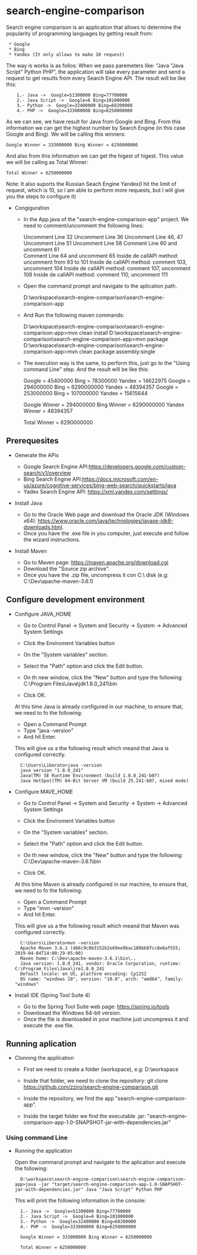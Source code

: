 # search-engine-comparison

Search engine comparison is an application that allows to determine the popularity of programming languages by getting result from:

	 * Google
	 * Bing
	 * Yandex (It only allows to make 10 request)

The way is works is as follos:
When we pass paremeters like: "Java "Java Script" Python PHP", the application will take every parameter and send a request to get results from every Search Engine API. The result will be like this:

		1.- Java ->  Google=51300000 Bing=77700000
		2.- Java Script ->  Google=6 Bing=101000000
		3.- Python ->  Google=32400000 Bing=68200000
		4.- PHP ->  Google=333000000 Bing=6250000000

As we can see, we have result for Java from Google and Bing. 
From this information we can get the highest number by Search Engine (in this case Google and Bing). We will be calling this winners:

	Google Winner = 333000000 Bing Winner = 6250000000

And also from this information we can get the higest of higest. This value we will be calling as Total Winner:

	Total Winner = 6250000000

Note: It also suports the Russian Seach Engine Yandex(I hit the limit of request, which is 10, so I am able to perform more requests, but I will give you the steps to configure it)
* Congiguration
	* In the App.java of the "search-engine-comparison-app" project. We need to comment/uncomment the following lines:
	
		Uncomment Line 32
		Uncomment Line 36
		Uncomment Line 46, 47
		Uncomment Line 51
		Uncomment Line 58
		Comment Line 60 and uncomment 61	
		Comment Line 64 and uncomment 65
		Inside de callAPI method: uncomment from 93 to 101
		Inside de callAPI method: comment 103, uncomment 104
		Inside de callAPI method: comment 107, uncomment 108
		Inside de callAPI method: comment 110, uncomment 111

	* Open the command prompt and navigate to the aplication path.

		D:\workspace\search-engine-comparison\search-engine-comparison-app

	* And Run the following maven commands:

		D:\workspace\search-engine-comparison\search-engine-comparison-app>mvn clean install
		D:\workspace\search-engine-comparison\search-engine-comparison-app>mvn package
		D:\workspace\search-engine-comparison\search-engine-comparison-app>mvn clean package assembly:single

	* The execution way is the same, to perform this, just go to the "Using command Line" step. And the result will be like this:

		Google = 45400000 Bing = 78300000 Yandex = 14622975
		Google = 294000000 Bing = 6290000000 Yandex = 48394357
		Google = 253000000 Bing = 107000000 Yandex = 15615644

		Google Winner = 294000000 Bing Winner = 6290000000 Yandex Winner = 48394357

		Total Winner = 6290000000

## Prerequesites
* Generate the APis
	- Google Search Engine API:https://developers.google.com/custom-search/v1/overview
	- Bing Search Engine API:https://docs.microsoft.com/en-us/azure/cognitive-services/bing-web-search/quickstarts/java
	- Yadex Search Engine API: https://xml.yandex.com/settings/

* Install Java
	- Go to the Oracle Web page and download the Oracle JDK (Windows x64): https://www.oracle.com/java/technologies/javase-jdk8-downloads.html.
	- Once you have the .exe file in you computer, just execute and follow the wizard instructions.

* Install Maven 
	- Go to Maven page: https://maven.apache.org/download.cgi
	- Download the "Source zip archive".
	- Once you have the .zip file, uncompress it con C:\ disk (e.g: C:\Dev\apache-maven-3.6.1)	

## Configure development environment
* Configure JAVA_HOME 
	- Go to Control Panel -> System and Security -> System -> Advanced System Settings
	- Click the Enviroment Variables button
	- On the "System variables" section.
	- Select the "Path" option and click the Edit button.
	- On th new window, click the "New" button and type the following:
		C:\Program Files\Java\jdk1.8.0_241\bin
		
	- Click OK.
	
	At this time Java is already configured in our machine, to ensure that, we need to fo the following:
	- Open a Command Prompt
	- Type "java -version"
	- And hit Enter.

	This will give us a the following result which meand that Java is configured correctly.

		C:\Users\Liberato>java -version
		java version "1.8.0_241"
		Java(TM) SE Runtime Environment (build 1.8.0_241-b07)
		Java HotSpot(TM) 64-Bit Server VM (build 25.241-b07, mixed mode)

* Configure MAVE_HOME 
	- Go to Control Panel -> System and Security -> System -> Advanced System Settings
	- Click the Enviroment Variables button
	- On the "System variables" section.
	- Select the "Path" option and click the Edit button.
	- On th new window, click the "New" button and type the following:
		C:\Dev\apache-maven-3.6.1\bin
		
	- Click OK.
	
	At this time Maven is already configured in our machine, to ensure that, we need to fo the following:
	- Open a Command Prompt
	- Type "mvn -version"
	- And hit Enter.

	This will give us a the following result which meand that Maven was configured correctly.

		C:\Users\Liberato>mvn -version
		Apache Maven 3.6.1 (d66c9c0b3152b2e69ee9bac180bb8fcc8e6af555; 2019-04-04T14:00:29-05:00)
		Maven home: C:\Dev\apache-maven-3.6.1\bin\..
		Java version: 1.8.0_241, vendor: Oracle Corporation, runtime: C:\Program Files\Java\jre1.8.0_241
		Default locale: en_US, platform encoding: Cp1252
		OS name: "windows 10", version: "10.0", arch: "amd64", family: "windows"
	 
* Install IDE (Spring Tool Suite 4)
	- Go to the Spring Tool Suite web page: https://spring.io/tools
	- Downloead the Windows 64-bit version.
	- Once the file is downloaded in your machine just uncompress it  and execute the .exe file.


## Running aplication
* Clonning the application
    - First we need to create a folder (workspace), e.g: D:\workspace
	- Inside that folder, we need to clone the repository:
		git clone https://github.com/zziro/search-engine-comparison.git
	
	- Inside the repository, we find the app "search-engine-comparison-app".
	- Inside the target folder we find the executable .jar: "search-engine-comparison-app-1.0-SNAPSHOT-jar-with-dependencies.jar"	

### Using command Line
* Running the application

	Open the command prompt and navigate to the aplication and execute the following:
	
		D:\workspace\search-engine-comparison\search-engine-comparison-app>java -jar "target/search-engine-comparison-app-1.0-SNAPSHOT-jar-with-dependencies.jar" Java "Java Script" Python PHP
	
	This will print the following information in the console:
	
		1.- Java ->  Google=51300000 Bing=77700000
		2.- Java Script ->  Google=6 Bing=101000000
		3.- Python ->  Google=32400000 Bing=68200000
		4.- PHP ->  Google=333000000 Bing=6250000000

		Google Winner = 333000000 Bing Winner = 6250000000

		Total Winner = 6250000000	
	




